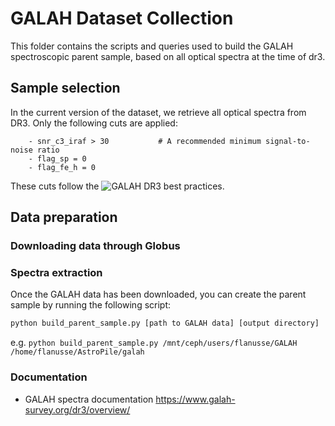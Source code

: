 # GALAH Dataset Collection

This folder contains the scripts and queries used to build the GALAH spectroscopic parent sample, based on 
all optical spectra at the time of dr3.

## Sample selection

In the current version of the dataset, we retrieve all optical spectra from DR3. Only the following
cuts are applied:
```
    - snr_c3_iraf > 30           # A recommended minimum signal-to-noise ratio
    - flag_sp = 0    
    - flag_fe_h = 0
```

These cuts follow the ![GALAH DR3 best practices](https://www.galah-survey.org/dr3/using_the_data/).


## Data preparation

### Downloading data through Globus

### Spectra extraction

Once the GALAH data has been downloaded, you can create the parent sample by running the following script:
```bash
python build_parent_sample.py [path to GALAH data] [output directory]
```
e.g. `python build_parent_sample.py /mnt/ceph/users/flanusse/GALAH /home/flanusse/AstroPile/galah`

### Documentation

- GALAH spectra documentation https://www.galah-survey.org/dr3/overview/


